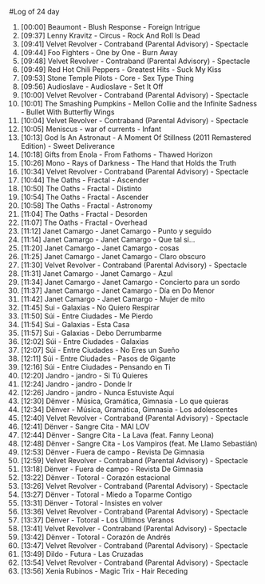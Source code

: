 #Log of 24 day

1. [00:00] Beaumont - Blush Response - Foreign Intrigue
1. [09:37] Lenny Kravitz - Circus - Rock And Roll Is Dead
1. [09:41] Velvet Revolver - Contraband (Parental Advisory) - Spectacle
1. [09:44] Foo Fighters - One by One - Burn Away
1. [09:48] Velvet Revolver - Contraband (Parental Advisory) - Spectacle
1. [09:49] Red Hot Chili Peppers - Greatest Hits - Suck My Kiss
1. [09:53] Stone Temple Pilots - Core - Sex Type Thing
1. [09:56] Audioslave - Audioslave - Set It Off
1. [10:00] Velvet Revolver - Contraband (Parental Advisory) - Spectacle
1. [10:01] The Smashing Pumpkins - Mellon Collie and the Infinite Sadness - Bullet With Butterfly Wings
1. [10:04] Velvet Revolver - Contraband (Parental Advisory) - Spectacle
1. [10:05] Meniscus - war of currents - Infant
1. [10:13] God Is An Astronaut - A Moment Of Stillness (2011 Remastered Edition) - Sweet Deliverance
1. [10:18] Gifts from Enola - From Fathoms - Thawed Horizon
1. [10:26] Mono - Rays of Darkness - The Hand that Holds the Truth
1. [10:34] Velvet Revolver - Contraband (Parental Advisory) - Spectacle
1. [10:44] The Oaths - Fractal - Ascender
1. [10:50] The Oaths - Fractal - Distinto
1. [10:54] The Oaths - Fractal - Ascender
1. [10:58] The Oaths - Fractal - Astronomy
1. [11:04] The Oaths - Fractal - Desorden
1. [11:07] The Oaths - Fractal - Overhead
1. [11:12] Janet Camargo - Janet Camargo - Punto y seguido
1. [11:14] Janet Camargo - Janet Camargo - Que tal si...
1. [11:20] Janet Camargo - Janet Camargo - cosas
1. [11:25] Janet Camargo - Janet Camargo - Claro obscuro
1. [11:30] Velvet Revolver - Contraband (Parental Advisory) - Spectacle
1. [11:31] Janet Camargo - Janet Camargo - Azul
1. [11:34] Janet Camargo - Janet Camargo - Concierto para un sordo
1. [11:37] Janet Camargo - Janet Camargo - Día en Do Menor
1. [11:42] Janet Camargo - Janet Camargo - Mujer de mito
1. [11:45] Sui - Galaxias - No Quiero Respirar
1. [11:50] Súi - Entre Ciudades - Me Pierdo
1. [11:54] Sui - Galaxias - Esta Casa
1. [11:57] Sui - Galaxias - Debo Derrumbarme
1. [12:02] Súi - Entre Ciudades - Galaxias
1. [12:07] Súi - Entre Ciudades - No Eres un Sueño
1. [12:11] Súi - Entre Ciudades - Pasos de Gigante
1. [12:16] Súi - Entre Ciudades - Pensando en Ti
1. [12:20] Jandro - jandro - Si Tú Quieres
1. [12:24] Jandro - jandro - Donde Ir
1. [12:26] Jandro - jandro - Nunca Estuviste Aquí
1. [12:30] Dënver - Música, Gramática, Gimnasia - Lo que quieras
1. [12:34] Dënver - Música, Gramática, Gimnasia - Los adolescentes
1. [12:40] Velvet Revolver - Contraband (Parental Advisory) - Spectacle
1. [12:41] Dënver - Sangre Cita - MAI LOV
1. [12:44] Dënver - Sangre Cita - La Lava (feat. Fanny Leona)
1. [12:48] Dënver - Sangre Cita - Los Vampiros (feat. Me Llamo Sebastián)
1. [12:53] Dënver - Fuera de campo - Revista De Gimnasia
1. [12:59] Velvet Revolver - Contraband (Parental Advisory) - Spectacle
1. [13:18] Dënver - Fuera de campo - Revista De Gimnasia
1. [13:22] Dënver - Totoral - Corazón estacional
1. [13:26] Velvet Revolver - Contraband (Parental Advisory) - Spectacle
1. [13:27] Dënver - Totoral - Miedo a Toparme Contigo
1. [13:31] Dënver - Totoral - Insistes en volver
1. [13:36] Velvet Revolver - Contraband (Parental Advisory) - Spectacle
1. [13:37] Dënver - Totoral - Los Últimos Veranos
1. [13:41] Velvet Revolver - Contraband (Parental Advisory) - Spectacle
1. [13:42] Dënver - Totoral - Corazón de Andrés
1. [13:47] Velvet Revolver - Contraband (Parental Advisory) - Spectacle
1. [13:49] Dildo - Futura - Las Cruzadas
1. [13:54] Velvet Revolver - Contraband (Parental Advisory) - Spectacle
1. [13:56] Xenia Rubinos - Magic Trix - Hair Receding
